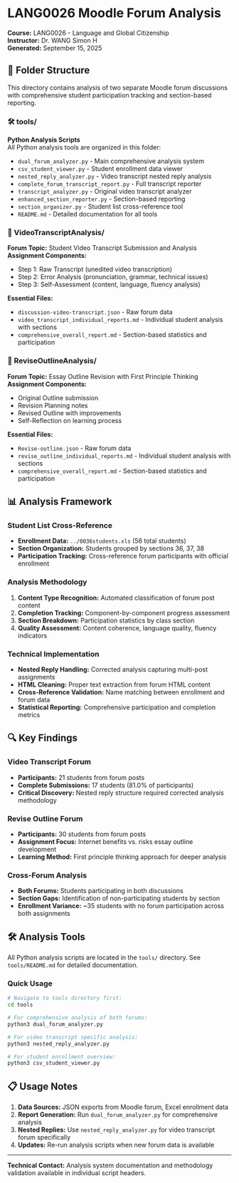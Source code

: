 # LANG0026 Moodle Forum Analysis
**Course:** LANG0026 - Language and Global Citizenship  
**Instructor:** Dr. WANG Simon H  
**Generated:** September 15, 2025

## 📁 Folder Structure

This directory contains analysis of two separate Moodle forum discussions with comprehensive student participation tracking and section-based reporting.

### 🛠️ tools/
**Python Analysis Scripts**  
All Python analysis tools are organized in this folder:
- `dual_forum_analyzer.py` - Main comprehensive analysis system
- `csv_student_viewer.py` - Student enrollment data viewer  
- `nested_reply_analyzer.py` - Video transcript nested reply analysis
- `complete_forum_transcript_report.py` - Full transcript reporter
- `transcript_analyzer.py` - Original video transcript analyzer
- `enhanced_section_reporter.py` - Section-based reporting
- `section_organizer.py` - Student list cross-reference tool
- `README.md` - Detailed documentation for all tools

### 🎥 VideoTranscriptAnalysis/
**Forum Topic:** Student Video Transcript Submission and Analysis  
**Assignment Components:**
- Step 1: Raw Transcript (unedited video transcription)
- Step 2: Error Analysis (pronunciation, grammar, technical issues)
- Step 3: Self-Assessment (content, language, fluency analysis)

**Essential Files:**
- `discussion-video-transcript.json` - Raw forum data
- `video_transcript_individual_reports.md` - Individual student analysis with sections
- `comprehensive_overall_report.md` - Section-based statistics and participation

### 📝 ReviseOutlineAnalysis/
**Forum Topic:** Essay Outline Revision with First Principle Thinking  
**Assignment Components:**
- Original Outline submission
- Revision Planning notes
- Revised Outline with improvements
- Self-Reflection on learning process

**Essential Files:**
- `Revise-outline.json` - Raw forum data
- `revise_outline_individual_reports.md` - Individual student analysis with sections
- `comprehensive_overall_report.md` - Section-based statistics and participation

## 📊 Analysis Framework

### Student List Cross-Reference
- **Enrollment Data:** `../0036students.xls` (56 total students)
- **Section Organization:** Students grouped by sections 36, 37, 38
- **Participation Tracking:** Cross-reference forum participants with official enrollment

### Analysis Methodology
1. **Content Type Recognition:** Automated classification of forum post content
2. **Completion Tracking:** Component-by-component progress assessment  
3. **Section Breakdown:** Participation statistics by class section
4. **Quality Assessment:** Content coherence, language quality, fluency indicators

### Technical Implementation
- **Nested Reply Handling:** Corrected analysis capturing multi-post assignments
- **HTML Cleaning:** Proper text extraction from forum HTML content
- **Cross-Reference Validation:** Name matching between enrollment and forum data
- **Statistical Reporting:** Comprehensive participation and completion metrics

## 🔍 Key Findings

### Video Transcript Forum
- **Participants:** 21 students from forum posts
- **Complete Submissions:** 17 students (81.0% of participants)
- **Critical Discovery:** Nested reply structure required corrected analysis methodology

### Revise Outline Forum  
- **Participants:** 30 students from forum posts
- **Assignment Focus:** Internet benefits vs. risks essay outline development
- **Learning Method:** First principle thinking approach for deeper analysis

### Cross-Forum Analysis
- **Both Forums:** Students participating in both discussions
- **Section Gaps:** Identification of non-participating students by section
- **Enrollment Variance:** ~35 students with no forum participation across both assignments

## 🛠️ Analysis Tools

All Python analysis scripts are located in the `tools/` directory. See `tools/README.md` for detailed documentation.

### Quick Usage
```bash
# Navigate to tools directory first:
cd tools

# For comprehensive analysis of both forums:
python3 dual_forum_analyzer.py

# For video transcript specific analysis:  
python3 nested_reply_analyzer.py

# For student enrollment overview:
python3 csv_student_viewer.py
```

## 📋 Usage Notes

1. **Data Sources:** JSON exports from Moodle forum, Excel enrollment data
2. **Report Generation:** Run `dual_forum_analyzer.py` for comprehensive analysis
3. **Nested Replies:** Use `nested_reply_analyzer.py` for video transcript forum specifically
4. **Updates:** Re-run analysis scripts when new forum data is available

---
**Technical Contact:** Analysis system documentation and methodology validation available in individual script headers.